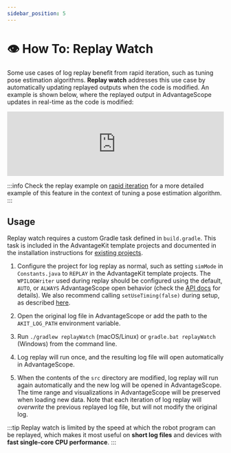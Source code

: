 ```yaml
---
sidebar_position: 5
---
```


# 👁️ How To: Replay Watch

Some use cases of log replay benefit from rapid iteration, such as tuning pose estimation algorithms. **Replay watch** addresses this use case by automatically updating replayed outputs when the code is modified. An example is shown below, where the replayed output in AdvantageScope updates in real-time as the code is modified:

<iframe width="100%" style={{"aspect-ratio": "16 / 9"}} src="https://www.youtube.com/embed/TYRNqW8SrkE" title="AdvantageKit Replay Watch Demo (Simple)" frameborder="0" allow="accelerometer; autoplay; clipboard-write; encrypted-media; gyroscope; picture-in-picture; web-share" referrerpolicy="strict-origin-when-cross-origin" allowfullscreen></iframe>

:::info
Check the replay example on [rapid iteration](./what-is-advantagekit/example-rapid-iteration.md) for a more detailed example of this feature in the context of tuning a pose estimation algorithm.
:::

## Usage

Replay watch requires a custom Gradle task defined in `build.gradle`. This task is included in the AdvantageKit template projects and documented in the installation instructions for [existing projects](./installation/existing-projects.md).

1. Configure the project for log replay as normal, such as setting `simMode` in `Constants.java` to `REPLAY` in the AdvantageKit template projects. The `WPILOGWriter` used during replay should be configured using the default, `AUTO`, or `ALWAYS` AdvantageScope open behavior (check the [API docs](pathname:///javadoc/org/littletonrobotics/junction/wpilog/WPILOGWriter.AdvantageScopeOpenBehavior.html) for details). We also recommend calling `setUseTiming(false)` during setup, as described [here](./traditional-replay.md#setup).

2. Open the original log file in AdvantageScope or add the path to the `AKIT_LOG_PATH` environment variable.

3. Run `./gradlew replayWatch` (macOS/Linux) or `gradle.bat replayWatch` (Windows) from the command line.

4. Log replay will run once, and the resulting log file will open automatically in AdvantageScope.

5. When the contents of the `src` directory are modified, log replay will run again automatically and the new log will be opened in AdvantageScope. The time range and visualizations in AdvantageScope will be preserved when loading new data. Note that each iteration of log replay will _overwrite_ the previous replayed log file, but will not modify the original log.

:::tip
Replay watch is limited by the speed at which the robot program can be replayed, which makes it most useful on **short log files** and devices with **fast single-core CPU performance**.
:::
